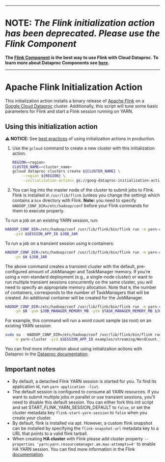 --------------------------------------------------------------------------------

# NOTE: *The Flink initialization action has been deprecated. Please use the Flink Component*

**The
[Flink Component](https://cloud.google.com/dataproc/docs/concepts/components/flink)
is the best way to use Flink with Cloud Dataproc. To learn more about
Dataproc Components see
[here](https://cloud.google.com/dataproc/docs/concepts/components/overview).**

--------------------------------------------------------------------------------

# Apache Flink Initialization Action

This initialization action installs a binary release of
[Apache Flink](http://flink.apache.org) on a
[Google Cloud Dataproc](https://cloud.google.com/dataproc) cluster.
Additionally, this script will tune some basic parameters for Flink and start a
Flink session running on YARN.

## Using this initialization action

**:warning: NOTICE:** See
[best practices](/README.md#how-initialization-actions-are-used) of using
initialization actions in production.

1.  Use the `gcloud` command to create a new cluster with this initialization
    action.

    ```bash
    REGION=<region>
    CLUSTER_NAME=<cluster_name>
    gcloud dataproc clusters create ${CLUSTER_NAME} \
        --region ${REGION} \
        --initialization-actions gs://goog-dataproc-initialization-actions-${REGION}/flink/flink.sh
    ```

1.  You can log into the master node of the cluster to submit jobs to Flink.
    Flink is installed in `/usr/lib/flink` (unless you change the setting) which
    contains a `bin` directory with Flink. **Note:** you need to specify
    `HADOOP_CONF_DIR=/etc/hadoop/conf` before your Flink commands for them to
    execute properly.

To run a job on an existing YARN session, run:

```bash
HADOOP_CONF_DIR=/etc/hadoop/conf /usr/lib/flink/bin/flink run -m yarn-cluster \
    -yid $SESSION_APP_ID $JOB_JAR
```

To run a job on a transient session using `N` containers:

```bash
HADOOP_CONF_DIR=/etc/hadoop/conf /usr/lib/flink/bin/flink run -m yarn-cluster \
    -yn $N $JOB_JAR
```

The above command creates a transient cluster with the default, pre-configured
amount of JobManager and TaskManager memory. If you're using a non-standard
deployment (e.g., a single-node cluster) or want to run multiple transient
sessions concurrently on the same cluster, you will need to specify an
appropriate memory allocation. Note that `N`, the number of containers,
corresponds to the number of TaskManagers that will be created. An additional
container will be created for the JobManager.

```bash
HADOOP_CONF_DIR=/etc/hadoop/conf /usr/lib/flink/bin/flink run -m yarn-cluster \
    -yn $N -ynm $JOB_MANAGER_MEMORY_MB -ytm $TASK_MANAGER_MEMORY_MB $JOB_JAR
```

For example, this command will run a word count sample (as root) on an existing
YARN session:

```bash
sudo su - HADOOP_CONF_DIR=/etc/hadoop/conf /usr/lib/flink/bin/flink run \
    -m yarn-cluster -yid $SESSION_APP_ID examples/streaming/WordCount.jar
```

You can find more information about using initialization actions with Dataproc
in the [Dataproc documentation](https://cloud.google.com/dataproc/init-actions).

## Important notes

*   By default, a detached Flink YARN session is started for you. To find its
    application id, run `yarn application -list`.
*   The default session is configured to consume all YARN resources. If you want
    to submit multiple jobs in parallel or use transient sessions, you'll need
    to disable this default session. You can either fork this init script and
    set START_FLINK_YARN_SESSION_DEFAULT to `false`, or set the cluster metadata
    key `flink-start-yarn-session` to `false` when you create your cluster.
*   By default, flink is installed via apt. However, a custom flink snapshot can
    be installed by specifying the `flink-snapshot-url` metadata key to a URL
    that points to a valid flink tarball.
*   When creating **HA cluster** with Flink please add cluster property
    `--properties 'yarn:yarn.resourcemanager.am.max-attempts=4'` to enable HA
    YARN session. You can find more information in the Flink
    [documentation](https://ci.apache.org/projects/flink/flink-docs-release-1.7/ops/jobmanager_high_availability.html#yarn-cluster-high-availability).

